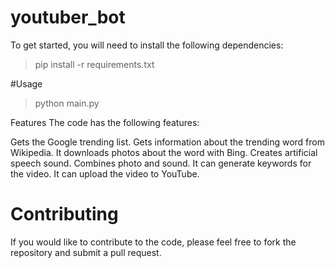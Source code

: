 # youtuber_bot

To get started, you will need to install the following dependencies:
> pip install -r requirements.txt

#Usage
> python main.py


Features
The code has the following features:

Gets the Google trending list.
Gets information about the trending word from Wikipedia.
It downloads photos about the word with Bing.
Creates artificial speech sound.
Combines photo and sound.
It can generate keywords for the video.
It can upload the video to YouTube.


# Contributing
If you would like to contribute to the code, please feel free to fork the repository and submit a pull request.
